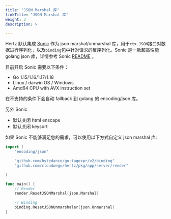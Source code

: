 ```yaml
---
title: "JSON Marshal 库"
linkTitle: "JSON Marshal 库"
weight: 3
description: >

---
```



Hertz 默认集成 [Sonic](https://github.com/bytedance/sonic) 作为 json marshal/unmarshal 库，用于`ctx.JSON`接口对数据进行序列化，以及`binding`包中针对请求的反序列化。Sonic 是一款超高性能 golang json 库，详情参考 Sonic [README](https://github.com/bytedance/sonic) 。


目前开启 Sonic 需要以下条件：
- Go 1.15/1.16/1.17/1.18
- Linux / darwin OS / Windows
- Amd64 CPU with AVX instruction set

在不支持的条件下会自动 fallback 到 golang 的 encoding/json 库。

另外 Sonic
- 默认关闭 html enscape
- 默认关闭 keysort

如果 Sonic 不能够满足您的需求，可以使用以下方式自定义 json marshal 库:

```go
import (
    "encoding/json"

    "github.com/bytedance/go-tagexpr/v2/binding"
    "github.com/cloudwego/hertz/pkg/app/server/render"

)

func main() {
    // Render
    render.ResetJSONMarshal(json.Marshal)

    // Binding
    binding.ResetJSONUnmarshaler(json.Unmarshal)
}
```
